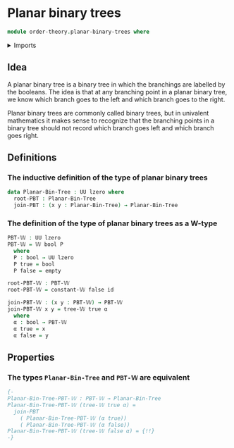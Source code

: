 # Planar binary trees

```agda
module order-theory.planar-binary-trees where
```

<details><summary>Imports</summary>

```agda
open import foundation.booleans
open import foundation.empty-types
open import foundation.functions
open import foundation.universe-levels

open import trees.w-types
```

</details>

## Idea

A planar binary tree is a binary tree in which the branchings are labelled by
the booleans. The idea is that at any branching point in a planar binary tree,
we know which branch goes to the left and which branch goes to the right.

Planar binary trees are commonly called binary trees, but in univalent
mathematics it makes sense to recognize that the branching points in a binary
tree should not record which branch goes left and which branch goes right.

## Definitions

### The inductive definition of the type of planar binary trees

```agda
data Planar-Bin-Tree : UU lzero where
  root-PBT : Planar-Bin-Tree
  join-PBT : (x y : Planar-Bin-Tree) → Planar-Bin-Tree
```

### The definition of the type of planar binary trees as a W-type

```agda
PBT-𝕎 : UU lzero
PBT-𝕎 = 𝕎 bool P
  where
  P : bool → UU lzero
  P true = bool
  P false = empty

root-PBT-𝕎 : PBT-𝕎
root-PBT-𝕎 = constant-𝕎 false id

join-PBT-𝕎 : (x y : PBT-𝕎) → PBT-𝕎
join-PBT-𝕎 x y = tree-𝕎 true α
  where
  α : bool → PBT-𝕎
  α true = x
  α false = y
```

## Properties

### The types `Planar-Bin-Tree` and `PBT-𝕎` are equivalent

```agda
{-
Planar-Bin-Tree-PBT-𝕎 : PBT-𝕎 → Planar-Bin-Tree
Planar-Bin-Tree-PBT-𝕎 (tree-𝕎 true α) =
  join-PBT
    ( Planar-Bin-Tree-PBT-𝕎 (α true))
    ( Planar-Bin-Tree-PBT-𝕎 (α false))
Planar-Bin-Tree-PBT-𝕎 (tree-𝕎 false α) = {!!}
-}
```
